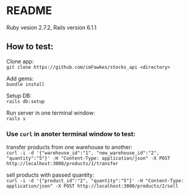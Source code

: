 # README
Ruby vesion 2.7.2, Rails version 6.1.1

## How to test:

Clone app:
<br /> `git clone https://github.com/imFawkes/stocks_api <directory>`

Add gems:
<br /> `bundle install`

Setup DB:
<br /> `rails db:setup`

Run server in one terminal window:
<br /> `rails s`

### Use `curl` in anoter terminal window to test:

transfer products from one warehouse to another:
<br /> `curl -i -d '{"warehouse_id":"1", "new_warehouse_id":"2", "quantity":"5"}' -H "Content-Type: application/json" -X POST http://localhost:3000/products/1/transfer`

sell products with passed quantity:
<br /> `curl -i -d '{"product_id":"2", "quantity":"5"}' -H "Content-Type: application/json" -X POST http://localhost:3000/products/2/sell`
